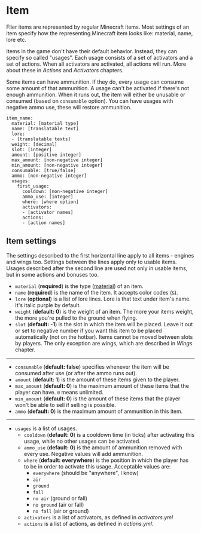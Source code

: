 # Item

Flier items are represented by regular Minecraft items. Most settings of an item specify how the representing Minecraft item looks like: material, name, lore etc.

Items in the game don't have their default behavior. Instead, they can specify so called "usages". Each usage consists of a set of activators and a set of actions. When all activators are activated, all actions will run. More about these in _Actions_ and _Activators_ chapters.

Some items can have ammunition. If they do, every usage can consume some amount of that ammunition. A usage can't be activated if there's not enough ammunition. When it runs out, the item will either be unusable or consumed (based on `consumable` option). You can have usages with negative ammo use, these will restore ammunition.

```
item_name:
  material: [material type]
  name: [translatable text]
  lore:
  - [translatable texts]
  weight: [decimal]
  slot: [integer]
  amount: [positive integer]
  max_amount: [non-negative integer]
  min_amount: [non-negative integer]
  consumable: [true/false]
  ammo: [non-negative integer]
  usages:
    first_usage:
      cooldown: [non-negative integer]
      ammo_use: [integer]
      where: [where option]
      activators:
      - [activator names]
      actions:
      - [action names]
```

## Item settings

The settings described to the first horizontal line apply to all items - engines and wings too. Settings between the lines apply only to usable items. Usages described after the second line are used not only in usable items, but in some actions and bonuses too.

* `material` (**required**) is the type ([material](https://hub.spigotmc.org/javadocs/spigot/org/bukkit/Material.html)) of an item.
* `name` (**required**) is the name of the item. It accepts color codes (`&`).
* `lore` (**optional**) is a list of lore lines. Lore is that text under item's name. It's italic purple by default.
* `weight` (**default: 0**) is the weight of an item. The more your items weight, the more you're pulled to the ground when flying.
* `slot` (**default: -1**) is the slot in which the item will be placed. Leave it out or set to negative number if you want this item to be placed automatically (not on the hotbar). Items cannot be moved between slots by players. The only exception are wings, which are described in _Wings_ chapter.

***

* `consumable` (**default: false**) specifies whenever the item will be consumed after use (or after the ammo runs out).
* `amount` (**default: 1**) is the amount of these items given to the player.
* `max_amount` (**default: 0**) is the maximum amount of these items that the player can have. `0` means unlimited.
* `min_amount` (**default: 0**) is the amount of these items that the player won't be able to sell if selling is possible.
* `ammo` (**default: 0**) is the maximum amount of ammunition in this item.

***

* `usages` is a list of usages.
  * `cooldown` (**default: 0**) is a cooldown time (in ticks) after activating this usage, while no other usages can be activated.
  * `ammo_use` (**default: 0**) is the amount of ammunition removed with every use. Negative values will add ammunition.
  * `where` (**default: everywhere**) is the position in which the player has to be in order to activate this usage. Acceptable values are:
    * `everywhere` (should be "anywhere", I know)
    * `air`
    * `ground`
    * `fall`
    * `no air` (ground or fall)
    * `no ground` (air or fall)
    * `no fall` (air or ground)
  * `activators` is a list of activators, as defined in _activators.yml_
  * `actions` is a list of actions, as defined in _actions.yml_.
